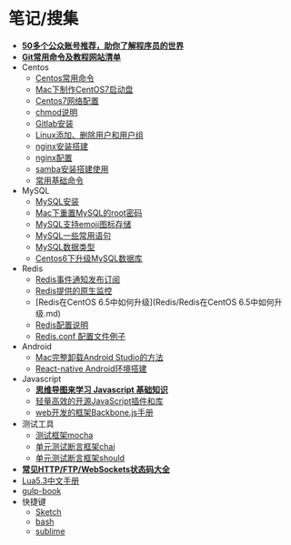 # 笔记/搜集

- **[50多个公众账号推荐，助你了解程序员的世界](other/公众账号推荐.md)**
- **[Git常用命令及教程网站清单](other/Git%E5%B8%B8%E7%94%A8%E5%91%BD%E4%BB%A4%E6%B8%85%E5%8D%95.md)**
- Centos 
    - [Centos常用命令](Centos/centos.md)
    - [Mac下制作CentOS7启动盘](Centos/Mac下制作CentOS7启动盘.md)
    - [Centos7网络配置](Centos/Centos7网络配置.md)
    - [chmod说明](Centos/chmod.md)
    - [Gitlab安装](Centos/gitlab安装.md)
    - [Linux添加、删除用户和用户组](Centos/Linux添加、删除用户和用户组.md)
    - [nginx安装搭建](Centos/nginx安装.md)
    - [nginx配置](Centos/nginx配置.md)
    - [samba安装搭建使用](Centos/samba.md)
    - [常用基础命令](Centos/常用基础命令.md)
- MySQL
    - [MySQL安装](MySQL/mysql安装.md)
    - [Mac下重置MySQL的root密码](MySQL/Mac下重置MySQL的root密码.md)
    - [MySQL支持emoji图标存储](MySQL/让MySQL支持emoji图标存储.md)
    - [MySQL一些常用语句](MySQL/MySQL%E4%B8%80%E4%BA%9B%E5%B8%B8%E7%94%A8%E8%AF%AD%E5%8F%A5.md)
    - [MySQL数据类型](MySQL/MySQL数据类型.md)
    - [Centos6下升级MySQL数据库](MySQL/Centos6下升级MySQL数据库.md)
- Redis
    - [Redis事件通知发布订阅](Redis/Redis事件通知发布订阅.md)
    - [Redis提供的原生监控](Redis/Redis提供的原生监控.md)
    - [Redis在CentOS 6.5中如何升级](Redis/Redis在CentOS 6.5中如何升级.md)
    - [Redis配置说明](Redis/Redis配置说明.md)
    - [Redis.conf 配置文件例子](Redis/Redis.conf)
- Android
    - [Mac完整卸载Android Studio的方法](Android/Mac%E5%AE%8C%E6%95%B4%E5%8D%B8%E8%BD%BDAndroid%20Studio%E7%9A%84%E6%96%B9%E6%B3%95.md)
    - [React-native Android环境搭建](Android/React-native%20Android%E7%8E%AF%E5%A2%83%E6%90%AD%E5%BB%BA.md)
- Javascript
    - **[思维导图来学习 Javascript 基础知识](Javascript/)**
    - [轻量高效的开源JavaScript插件和库](Javascript/轻量高效的开源JavaScript插件和库.md)
    - [web开发的框架Backbone.js手册](http://jaywcjlove.github.io/handbook/index.html)
- 测试工具
    - [测试框架mocha](http://jaywcjlove.github.io/handbook/html/%E6%B5%8B%E8%AF%95%E5%B7%A5%E5%85%B7/mocha.html)
    - [单元测试断言框架chai](http://jaywcjlove.github.io/handbook/html/%E6%B5%8B%E8%AF%95%E5%B7%A5%E5%85%B7/chai.html)
    - [单元测试断言框架should](http://jaywcjlove.github.io/handbook/html/%E6%B5%8B%E8%AF%95%E5%B7%A5%E5%85%B7/should.html)
- **[常见HTTP/FTP/WebSockets状态码大全](other/HTTP-Status-codes.md)**
- [Lua5.3中文手册](other/Lua5.3.md)
- [gulp-book](http://jaywcjlove.github.io/handbook/html/gulp-book.html)
- 快捷键
    - [Sketch](http://jaywcjlove.github.io/handbook/html/Shortcuts/Sketch.html)
    - [bash](http://jaywcjlove.github.io/handbook/html/Shortcuts/bash.html)
    - [sublime](http://jaywcjlove.github.io/handbook/html/Shortcuts/sublime.html)